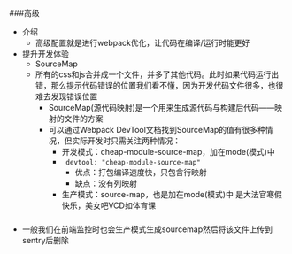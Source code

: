 ###高级
* 介绍
  * 高级配置就是进行webpack优化，让代码在编译/运行时能更好
* 提升开发体验
  * SourceMap
  * 所有的css和js合并成一个文件，并多了其他代码。此时如果代码运行出错，那么提示代码错误的位置我们看不懂，因为开发代码文件很多，也很难去发现错误位置
    * SourceMap(源代码映射)是一个用来生成源代码与构建后代码——映射的文件的方案
    * 可以通过Webpack DevTool文档找到SourceMap的值有很多种情况，但实际开发时只需关注两种情况：
      * 开发模式：cheap-module-source-map，加在mode(模式)中
      * ``` devtool: "cheap-module-source-map"```
        * 优点：打包编译速度快，只包含行映射
        * 缺点：没有列映射
      * 生产模式：source-map，也是加在mode(模式)中
  是大法官寒假快乐，美女吧VCD如体育课


###
* 一般我们在前端监控时也会生产模式生成sourcemap然后将该文件上传到sentry后删除


